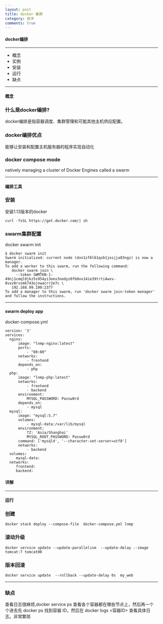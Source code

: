 ```yaml
---
layout: post
title: docker 集群
category: 技术
comments: true
---
```


#### docker编排 

---------------
  * 概念
  * 实例
  * 安装
  * 运行
  * 缺点
------------------------------



#### 概念 

### 什么是docker编排?
docker编排是指容器调度、集群管理和可能其他主机供应配置。

### docker编排优点 
能够让安装和配置主机服务器的程序实现自动化

### docker compose mode
natively managing a cluster of Docker Engines called a swarm

------------------------------------

#### 编排工具 

### 安装 
安装1.13版本的docker

```curl -fsSL https://get.docker.com/| sh```

### swarm集群配置

docker swarm init


    $ docker swarm init
    Swarm initialized: current node (dxn1zf6l61qsb1josjja83ngz) is now a manager.
    To add a worker to this swarm, run the following command:
       docker swarm join \
         --token SWMTKN-1-49nj1cmql0jkz5s954yi3oex3nedyz0fb0xx14ie39trti4wxv-8vxv8rssmk743ojnwacrr2e7c \
       192.168.99.100:2377
    To add a manager to this swarm, run 'docker swarm join-token manager' and follow the instructions.


------------------------------------

#### swarm deploy app

docker-compose.yml

    version: '3'
    services:
      nginx:
          image: "lnmp-nginx:latest"
          ports:
              - "80:80"
          networks:
              - frontend
          depends_on:
              - php
      php:
          image: "lnmp-php:latest"
          networks:
              - frontend
              - backend
          environment:
              MYSQL_PASSWORD: Passw0rd
          depends_on:
              - mysql
      mysql:
          image: "mysql:5.7"
          volumes:
              - mysql-data:/var/lib/mysql
          environment:
              TZ: 'Asia/Shanghai'
              MYSQL_ROOT_PASSWORD: Passw0rd
          command: ['mysqld', '--character-set-server=utf8']
          networks:
              - backend
      volumes:
         mysql-data:
      networks:
         frontend:
         backend:

#### 详解
 

------------------------------------


#### 运行 

### 创建 

```docker stack deploy --compose-file  docker-compose.yml lnmp```

### 滚动升级 

```docker service update --update-parallelism  --update-delay --image tomcat:7 tomcat00```

### 版本回滚 

```docker service update  --rollback --update-delay 0s  my_web```

------------------------------------

### 缺点 

查看日志很麻烦,docker service ps 查看各个容器都在哪些节点上，然后再一个个进去先 docker ps 找到容器 ID，然后在 docker logs <容器ID> 查看具体日志。非常繁琐

